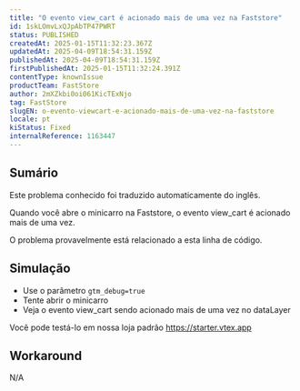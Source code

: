 ```yaml
---
title: "O evento view_cart é acionado mais de uma vez na Faststore"
id: 1skLOmvLxQJpAbTP47PWRT
status: PUBLISHED
createdAt: 2025-01-15T11:32:23.367Z
updatedAt: 2025-04-09T18:54:31.159Z
publishedAt: 2025-04-09T18:54:31.159Z
firstPublishedAt: 2025-01-15T11:32:24.391Z
contentType: knownIssue
productTeam: FastStore
author: 2mXZkbi0oi061KicTExNjo
tag: FastStore
slugEN: o-evento-viewcart-e-acionado-mais-de-uma-vez-na-faststore
locale: pt
kiStatus: Fixed
internalReference: 1163447
---
```


## Sumário

<div class="alert alert-info">
  <p>Este problema conhecido foi traduzido automaticamente do inglês.</p>
</div>


Quando você abre o minicarro na Faststore, o evento view_cart é acionado mais de uma vez.

O problema provavelmente está relacionado a esta linha de código.

## Simulação



- Use o parâmetro `gtm_debug=true`
- Tente abrir o minicarro
- Veja o evento view_cart sendo acionado mais de uma vez no dataLayer

Você pode testá-lo em nossa loja padrão https://starter.vtex.app

## Workaround


N/A





